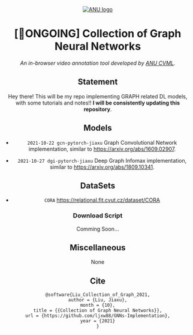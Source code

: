 <div align="center">
<a href="https://www.anu.edu.au/" target="_blank">
   <img src="src/img/logo.svg" alt="ANU logo">
</a>

# [🚀ONGOING] Collection of Graph Neural Networks

_An in-browser video annotation tool developed by [ANU CVML](https://github.com/anucvml)._

## Statement

Hey there! This will be my repo implementing GRAPH related DL models, with some tutorials and notes!! **I will be consistently updating this repository**.

## Models

- `2021-10-22 gcn-pytorch-jiaxu` Graph Convolutional Network implementation, similar to https://arxiv.org/abs/1609.02907.

- `2021-10-27 dgi-pytorch-jiaxu` Deep Graph Infomax implementation, similar to https://arxiv.org/abs/1809.10341.

## DataSets

- `CORA` https://relational.fit.cvut.cz/dataset/CORA

### Download Script

Comming Soon...

## Miscellaneous

None

## Cite
```
@software{Liu_Collection_of_Graph_2021,
author = {Liu, Jiaxu},
month = {10},
title = {{Collection of Graph Neural Networks}},
url = {https://github.com/ljxw88/GNNs-Implementation},
year = {2021}
}
```